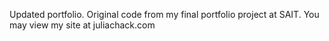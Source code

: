 Updated portfolio. Original code from my final portfolio project at SAIT. You may view my site at juliachack.com
